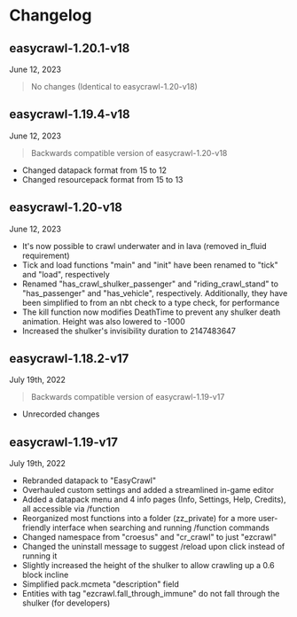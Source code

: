 # Changelog

## easycrawl-1.20.1-v18
June 12, 2023
> No changes (Identical to easycrawl-1.20-v18)

## easycrawl-1.19.4-v18
June 12, 2023
> Backwards compatible version of easycrawl-1.20-v18
- Changed datapack format from 15 to 12
- Changed resourcepack format from 15 to 13

## easycrawl-1.20-v18
June 12, 2023
- It's now possible to crawl underwater and in lava (removed in_fluid requirement)
- Tick and load functions "main" and "init" have been renamed to "tick" and "load", respectively
- Renamed "has_crawl_shulker_passenger" and "riding_crawl_stand" to "has_passenger" and "has_vehicle", respectively. Additionally, they have been simplified to from an nbt check to a type check, for performance
- The kill function now modifies DeathTime to prevent any shulker death animation. Height was also lowered to -1000
- Increased the shulker's invisibility duration to 2147483647

## easycrawl-1.18.2-v17
July 19th, 2022
> Backwards compatible version of easycrawl-1.19-v17
- Unrecorded changes

## easycrawl-1.19-v17
July 19th, 2022
-   Rebranded datapack to "EasyCrawl"
-   Overhauled custom settings and added a streamlined in-game editor
-   Added a datapack menu and 4 info pages (Info, Settings, Help, Credits), all accessible via /function
-   Reorganized most functions into a folder (zz_private) for a more user-friendly interface when searching and running /function commands
-   Changed namespace from "croesus" and "cr_crawl" to just "ezcrawl"
-   Changed the uninstall message to suggest /reload upon click instead of running it
-   Slightly increased the height of the shulker to allow crawling up a 0.6 block incline
-   Simplified pack.mcmeta "description" field
-   Entities with tag "ezcrawl.fall_through_immune" do not fall through the shulker (for developers)